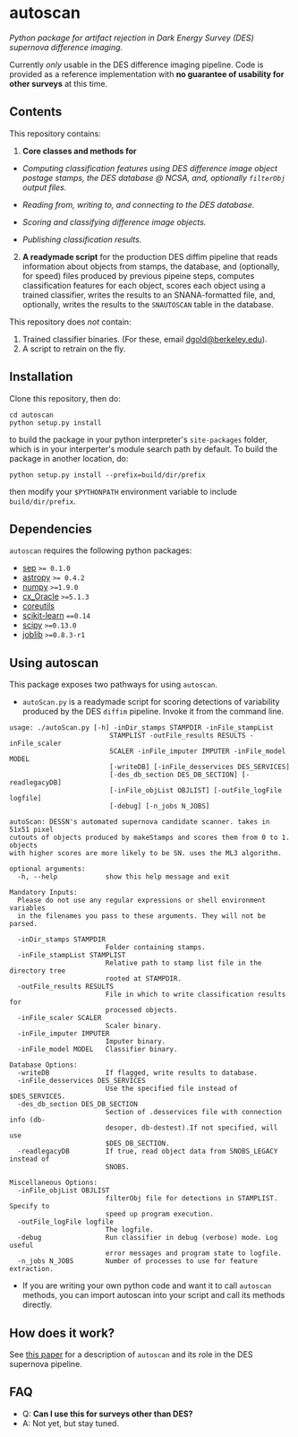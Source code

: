 # autoscan 

*Python package for artifact rejection in Dark Energy
 Survey (DES) supernova difference imaging.*
 
 Currently *only* usable in the DES difference imaging pipeline. Code is provided as a reference implementation with **no guarantee of usability for other surveys** at this time.

## Contents

This repository contains:
    
1. **Core classes and methods for**
        
  * *Computing classification features using DES difference image
  object postage stamps, the DES database @ NCSA, and,
  optionally `filterObj` output files.*

  * *Reading from, writing to, and connecting to the DES database.*
      
  * *Scoring and classifying difference image objects.*
	    
  * *Publishing classification results.*
    
2. **A readymade script** for the production DES diffim pipeline that
reads information about objects from stamps, the database, and
(optionally, for speed) files produced by previous pipeine steps,
computes classification features for each object, scores each
object using a trained classifier, writes the results to an
SNANA-formatted file, and, optionally, writes the results to the
`SNAUTOSCAN` table in the database.

This repository does *not* contain:
     
1. Trained classifier binaries. (For these, email dgold@berkeley.edu).
2. A script to retrain on the fly.

## Installation

Clone this repository, then do:

    cd autoscan
    python setup.py install

to build the package in your python interpreter's `site-packages`
folder, which is in your interperter's module search path by default.
To build the package in another location, do:

    python setup.py install --prefix=build/dir/prefix

then modify your `$PYTHONPATH` environment variable to include
`build/dir/prefix`.

## Dependencies

`autoscan` requires the following python packages:

* [sep](https://github.com/kbarbary/sep) `>= 0.1.0`
* [astropy](http://www.astropy.org/) `>= 0.4.2`
* [numpy](http://www.numpy.org/) `>=1.9.0`
* [cx_Oracle](http://cx-oracle.sourceforge.net/) `>=5.1.3`
* [coreutils](https://dessvn.cosmology.illinois.edu/websvn/desdm/devel/CoreUtils/) 
* [scikit-learn](http://scikit-learn.org/stable/) `==0.14`
* [scipy](http://www.scipy.org) `>=0.13.0`
* [joblib](https://pythonhosted.org/joblib) `>=0.8.3-r1`

## Using autoscan

This package exposes two pathways for using `autoscan`. 

* `autoScan.py` is a readymade script for scoring detections
of variability produced by the DES `diffim` pipeline. Invoke it
from the command line. 

````
usage: ./autoScan.py [-h] -inDir_stamps STAMPDIR -inFile_stampList
                         STAMPLIST -outFile_results RESULTS -inFile_scaler
                         SCALER -inFile_imputer IMPUTER -inFile_model MODEL
                         [-writeDB] [-inFile_desservices DES_SERVICES]
                         [-des_db_section DES_DB_SECTION] [-readlegacyDB]
                         [-inFile_objList OBJLIST] [-outFile_logFile logfile]
                         [-debug] [-n_jobs N_JOBS]

autoScan: DESSN's automated supernova candidate scanner. takes in 51x51 pixel
cutouts of objects produced by makeStamps and scores them from 0 to 1. objects
with higher scores are more likely to be SN. uses the ML3 algorithm.

optional arguments:
  -h, --help            show this help message and exit

Mandatory Inputs:
  Please do not use any regular expressions or shell environment variables
  in the filenames you pass to these arguments. They will not be parsed.

  -inDir_stamps STAMPDIR
                        Folder containing stamps.
  -inFile_stampList STAMPLIST
                        Relative path to stamp list file in the directory tree
                        rooted at STAMPDIR.
  -outFile_results RESULTS
                        File in which to write classification results for
                        processed objects.
  -inFile_scaler SCALER
                        Scaler binary.
  -inFile_imputer IMPUTER
                        Imputer binary.
  -inFile_model MODEL   Classifier binary.

Database Options:
  -writeDB              If flagged, write results to database.
  -inFile_desservices DES_SERVICES
                        Use the specified file instead of $DES_SERVICES.
  -des_db_section DES_DB_SECTION
                        Section of .desservices file with connection info (db-
                        desoper, db-destest).If not specified, will use
                        $DES_DB_SECTION.
  -readlegacyDB         If true, read object data from SNOBS_LEGACY instead of
                        SNOBS.

Miscellaneous Options:
  -inFile_objList OBJLIST
                        filterObj file for detections in STAMPLIST. Specify to
                        speed up program execution.
  -outFile_logFile logfile
                        The logfile.
  -debug                Run classifier in debug (verbose) mode. Log useful
                        error messages and program state to logfile.
  -n_jobs N_JOBS        Number of processes to use for feature extraction.
````

* If you are writing your own python code and want it to call
  `autoscan` methods, you can import autoscan into your script and
  call its methods directly.

## How does it work? 

See [this paper](arxiv.org/abs/1504.02936) 
for a description of `autoscan` and its role in the 
DES supernova pipeline. 

## FAQ

* Q: **Can I use this for surveys other than DES?**
* A: Not yet, but stay tuned. 

